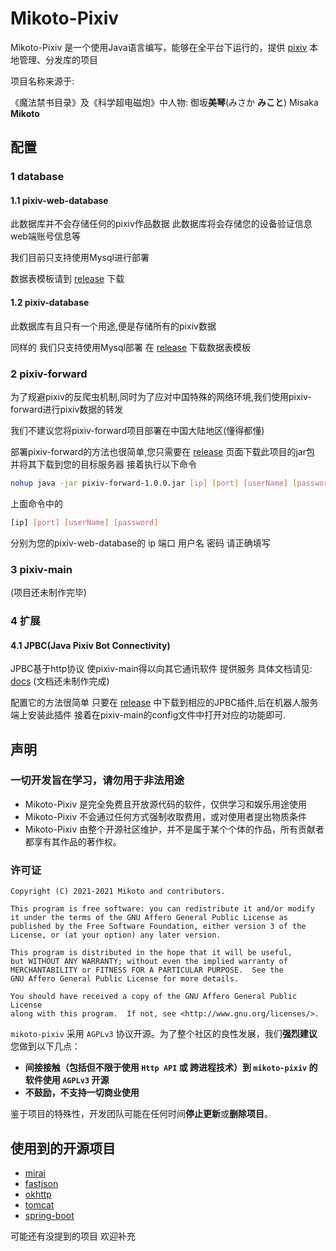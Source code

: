 # Mikoto-Pixiv

Mikoto-Pixiv 是一个使用Java语言编写，能够在全平台下运行的，提供 [pixiv](https://www.pixiv.net) 本地管理、分发库的项目

项目名称来源于:

《魔法禁书目录》及《科学超电磁炮》中人物: 御坂**美琴**(みさか **みこと**) Misaka **Mikoto**

## 配置

### 1 database

#### 1.1 pixiv-web-database

此数据库并不会存储任何的pixiv作品数据 此数据库将会存储您的设备验证信息 web端账号信息等

我们目前只支持使用Mysql进行部署

数据表模板请到 [release](https://github.com/mikoto2464/pixiv/releases) 下载

#### 1.2 pixiv-database

此数据库有且只有一个用途,便是存储所有的pixiv数据

同样的 我们只支持使用Mysql部署 在 [release](https://github.com/mikoto2464/pixiv/releases) 下载数据表模板

### 2 pixiv-forward

为了规避pixiv的反爬虫机制,同时为了应对中国特殊的网络环境,我们使用pixiv-forward进行pixiv数据的转发

我们不建议您将pixiv-forward项目部署在中国大陆地区(懂得都懂)

部署pixiv-forward的方法也很简单,您只需要在 [release](https://github.com/mikoto2464/pixiv/releases) 页面下载此项目的jar包
并将其下载到您的目标服务器 接着执行以下命令
```bash
nohup java -jar pixiv-forward-1.0.0.jar [ip] [port] [userName] [password] > pixiv-forward.log 2>&1 &
```

上面命令中的
```bash
[ip] [port] [userName] [password]
```
分别为您的pixiv-web-database的 ip 端口 用户名 密码
请正确填写

### 3 pixiv-main

(项目还未制作完毕)

### 4 扩展

#### 4.1 JPBC(Java Pixiv Bot Connectivity)

JPBC基于http协议 使pixiv-main得以向其它通讯软件 提供服务
具体文档请见: [docs](https://jpbc.docs.mikoto.net.cn) (文档还未制作完成)

配置它的方法很简单 只要在 [release](https://github.com/mikoto2464/pixiv/releases) 中下载到相应的JPBC插件,后在机器人服务端上安装此插件
接着在pixiv-main的config文件中打开对应的功能即可.

## 声明

### 一切开发旨在学习，请勿用于非法用途

- Mikoto-Pixiv 是完全免费且开放源代码的软件，仅供学习和娱乐用途使用
- Mikoto-Pixiv 不会通过任何方式强制收取费用，或对使用者提出物质条件
- Mikoto-Pixiv 由整个开源社区维护，并不是属于某个个体的作品，所有贡献者都享有其作品的著作权。

### 许可证

    Copyright (C) 2021-2021 Mikoto and contributors.

    This program is free software: you can redistribute it and/or modify
    it under the terms of the GNU Affero General Public License as
    published by the Free Software Foundation, either version 3 of the
    License, or (at your option) any later version.

    This program is distributed in the hope that it will be useful,
    but WITHOUT ANY WARRANTY; without even the implied warranty of
    MERCHANTABILITY or FITNESS FOR A PARTICULAR PURPOSE.  See the
    GNU Affero General Public License for more details.

    You should have received a copy of the GNU Affero General Public License
    along with this program.  If not, see <http://www.gnu.org/licenses/>.

`mikoto-pixiv` 采用 `AGPLv3` 协议开源。为了整个社区的良性发展，我们**强烈建议**您做到以下几点：

- **间接接触（包括但不限于使用 `Http API` 或 跨进程技术）到 `mikoto-pixiv` 的软件使用 `AGPLv3` 开源**
- **不鼓励，不支持一切商业使用**

鉴于项目的特殊性，开发团队可能在任何时间**停止更新**或**删除项目**。

## 使用到的开源项目
- [mirai](https://github.com/mamoe/mirai)
- [fastjson](https://github.com/alibaba/fastjson)
- [okhttp](https://github.com/square/okhttp)
- [tomcat](https://github.com/apache/tomcat)
- [spring-boot](https://github.com/spring-projects/spring-boot)

可能还有没提到的项目 欢迎补充